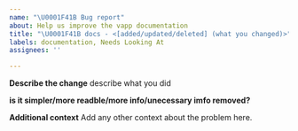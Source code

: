 ```yaml
---
name: "\U0001F41B Bug report"
about: Help us improve the vapp documentation
title: "\U0001F41B docs - <[added/updated/deleted] (what you changed)>"
labels: documentation, Needs Looking At
assignees: ''

---
```


**Describe the change**
describe what you did

**is it simpler/more readble/more info/unecessary imfo removed?**

**Additional context**
Add any other context about the problem here.
